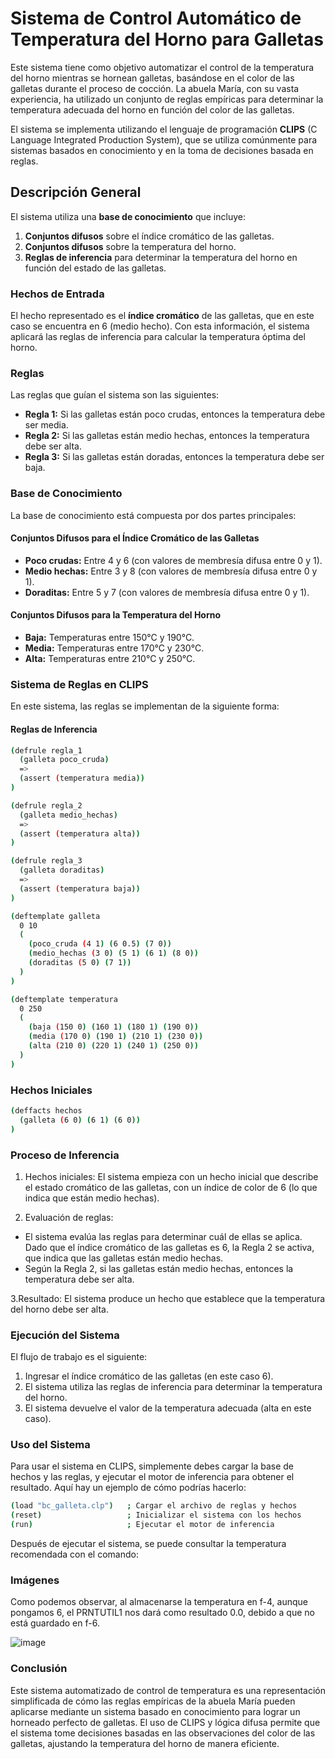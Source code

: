 # Sistema de Control Automático de Temperatura del Horno para Galletas

Este sistema tiene como objetivo automatizar el control de la temperatura del horno mientras se hornean galletas, basándose en el color de las galletas durante el proceso de cocción. La abuela María, con su vasta experiencia, ha utilizado un conjunto de reglas empíricas para determinar la temperatura adecuada del horno en función del color de las galletas.

El sistema se implementa utilizando el lenguaje de programación **CLIPS** (C Language Integrated Production System), que se utiliza comúnmente para sistemas basados en conocimiento y en la toma de decisiones basada en reglas.

## Descripción General

El sistema utiliza una **base de conocimiento** que incluye:

1. **Conjuntos difusos** sobre el índice cromático de las galletas.
2. **Conjuntos difusos** sobre la temperatura del horno.
3. **Reglas de inferencia** para determinar la temperatura del horno en función del estado de las galletas.

### Hechos de Entrada

El hecho representado es el **índice cromático** de las galletas, que en este caso se encuentra en 6 (medio hecho). Con esta información, el sistema aplicará las reglas de inferencia para calcular la temperatura óptima del horno.

### Reglas

Las reglas que guían el sistema son las siguientes:

- **Regla 1:** Si las galletas están poco crudas, entonces la temperatura debe ser media.
- **Regla 2:** Si las galletas están medio hechas, entonces la temperatura debe ser alta.
- **Regla 3:** Si las galletas están doradas, entonces la temperatura debe ser baja.

### Base de Conocimiento

La base de conocimiento está compuesta por dos partes principales:

#### Conjuntos Difusos para el Índice Cromático de las Galletas
- **Poco crudas:** Entre 4 y 6 (con valores de membresía difusa entre 0 y 1).
- **Medio hechas:** Entre 3 y 8 (con valores de membresía difusa entre 0 y 1).
- **Doraditas:** Entre 5 y 7 (con valores de membresía difusa entre 0 y 1).

#### Conjuntos Difusos para la Temperatura del Horno
- **Baja:** Temperaturas entre 150°C y 190°C.
- **Media:** Temperaturas entre 170°C y 230°C.
- **Alta:** Temperaturas entre 210°C y 250°C.

### Sistema de Reglas en CLIPS

En este sistema, las reglas se implementan de la siguiente forma:

#### Reglas de Inferencia

```sh
(defrule regla_1
  (galleta poco_cruda)
  =>
  (assert (temperatura media))
)

(defrule regla_2
  (galleta medio_hechas)
  =>
  (assert (temperatura alta))
)

(defrule regla_3
  (galleta doraditas)
  =>
  (assert (temperatura baja))
)

(deftemplate galleta
  0 10
  (
    (poco_cruda (4 1) (6 0.5) (7 0))
    (medio_hechas (3 0) (5 1) (6 1) (8 0))
    (doraditas (5 0) (7 1))
  )
)

(deftemplate temperatura
  0 250
  (
    (baja (150 0) (160 1) (180 1) (190 0))
    (media (170 0) (190 1) (210 1) (230 0))
    (alta (210 0) (220 1) (240 1) (250 0))
  )
)
```

### Hechos Iniciales
```sh
(deffacts hechos
  (galleta (6 0) (6 1) (6 0))
)

```

### Proceso de Inferencia
1. Hechos iniciales:
El sistema empieza con un hecho inicial que describe el estado cromático de las galletas, con un índice de color de 6 (lo que indica que están medio hechas).

2. Evaluación de reglas:
* El sistema evalúa las reglas para determinar cuál de ellas se aplica. Dado que el índice cromático de las galletas es 6, la Regla 2 se activa, que indica que las galletas están medio hechas.
* Según la Regla 2, si las galletas están medio hechas, entonces la temperatura debe ser alta.

3.Resultado: El sistema produce un hecho que establece que la temperatura del horno debe ser alta.

### Ejecución del Sistema
El flujo de trabajo es el siguiente:
1. Ingresar el índice cromático de las galletas (en este caso 6).
2. El sistema utiliza las reglas de inferencia para determinar la temperatura del horno.
3. El sistema devuelve el valor de la temperatura adecuada (alta en este caso).

### Uso del Sistema
Para usar el sistema en CLIPS, simplemente debes cargar la base de hechos y las reglas, y ejecutar el motor de inferencia para obtener el resultado. Aquí hay un ejemplo de cómo podrías hacerlo:
```sh
(load "bc_galleta.clp")   ; Cargar el archivo de reglas y hechos
(reset)                   ; Inicializar el sistema con los hechos
(run)                     ; Ejecutar el motor de inferencia
```
Después de ejecutar el sistema, se puede consultar la temperatura recomendada con el comando:

### Imágenes

Como podemos observar, al almacenarse la temperatura en f-4, aunque pongamos 6, el PRNTUTIL1 nos dará como resultado 0.0, debido a que no está guardado en f-6.

![image](https://github.com/user-attachments/assets/050c4d9e-437e-4c45-b008-bd7dc29521ee)

### Conclusión
Este sistema automatizado de control de temperatura es una representación simplificada de cómo las reglas empíricas de la abuela María pueden aplicarse mediante un sistema basado en conocimiento para lograr un horneado perfecto de galletas. El uso de CLIPS y lógica difusa permite que el sistema tome decisiones basadas en las observaciones del color de las galletas, ajustando la temperatura del horno de manera eficiente.

